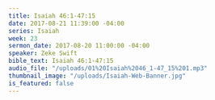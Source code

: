 ```yaml
---
title: Isaiah 46:1-47:15
date: 2017-08-21 11:39:00 -04:00
series: Isaiah
week: 23
sermon_date: 2017-08-20 11:00:00 -04:00
speaker: Zeke Swift
bible_text: Isaiah 46:1-47:15
audio_file: "/uploads/01%20Isaiah%2046_1-47_15%201.mp3"
thumbnail_image: "/uploads/Isaiah-Web-Banner.jpg"
is_featured: false
---
```


